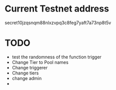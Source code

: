 # Current Testnet address
secret10jzqsnqm88nlxzvpq3c8feg7yaft7a73np8t5v
# TODO
* test the randomness of the function trigger
* Change Tier to Pool names
* Change triggerer
* Change tiers
* change admin
* 